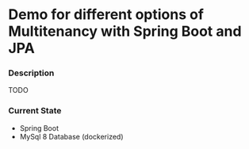 # Demo for different options of Multitenancy with Spring Boot and JPA

### Description
TODO

### Current State
* Spring Boot
* MySql 8 Database (dockerized)